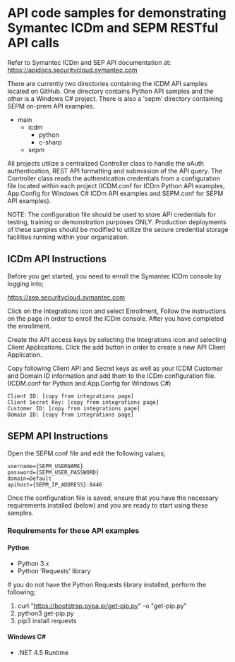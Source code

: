 # API code samples for demonstrating Symantec ICDm and SEPM RESTful API calls

Refer to Symantec ICDm and SEP API documentation at: https://apidocs.securitycloud.symantec.com 

There are currently two directories containing the ICDM API samples located on GitHub. One directory contains Python API samples and the other is a Windows C# project. 
There is also a 'sepm' directory containing SEPM on-prem API examples. 

* main
  * icdm
    * python
    * c-sharp
  * sepm

All projects utilize a centralized Controller class to handle the oAuth authentication, REST API formatting and submission of the API query. The Controller class reads the authentication credentials from a configuration file located within each project (ICDM.conf for ICDm Python API examples, App.Config for Windows C# ICDm API examples and SEPM.conf for SEPM API examples). 

NOTE: The configuration file should be used to store API credentials for testing, training or demonstration purposes ONLY. Production deployments of these samples should be modified to utilize the secure credential storage facilities running within your organization.    

ICDm API Instructions 
----------------------
Before you get started, you need to enroll the Symantec ICDm console by logging into; 

https://sep.securitycloud.symantec.com

Click on the Integrations icon and select Enrollment, Follow the instructions on the page in order to enroll the ICDm console. After you have completed the enrollment.

Create the API access keys by selecting the Integrations icon and selecting Client Applications. Click the add button in order to create a new API Client Application. 

Copy following Client API and Secret keys as well as your ICDM Customer and Domain ID information and add them to the ICDm configuration file. (ICDM.conf for Python and App.Config for Windows C#)

    Client ID: [copy from integrations page]
    Client Secret Key: [copy from integrations page]
    Customer ID: [copy from integrations page]
    Domain ID: [copy from integrations page]


SEPM API Instructions
---------------------

Open the SEPM.conf file and edit the following values;

    username={SEPM_USERNAME}
    password={SEPM_USER_PASSWORD}
    domain=Default
    apihost={SEPM_IP_ADDRESS}:8446

Once the configuration file is saved, ensure that you have the necessary requirements installed (below) and you are ready to start using these samples.

### Requirements for these API examples

#### Python
* Python 3.x
* Python ‘Requests’ library

If you do not have the Python Requests library installed, perform the following;
1. curl "https://bootstrap.pypa.io/get-pip.py" -o "get-pip.py"
1. python3 get-pip.py 
1. pip3 install requests

#### Windows C#
* .NET 4.5 Runtime
